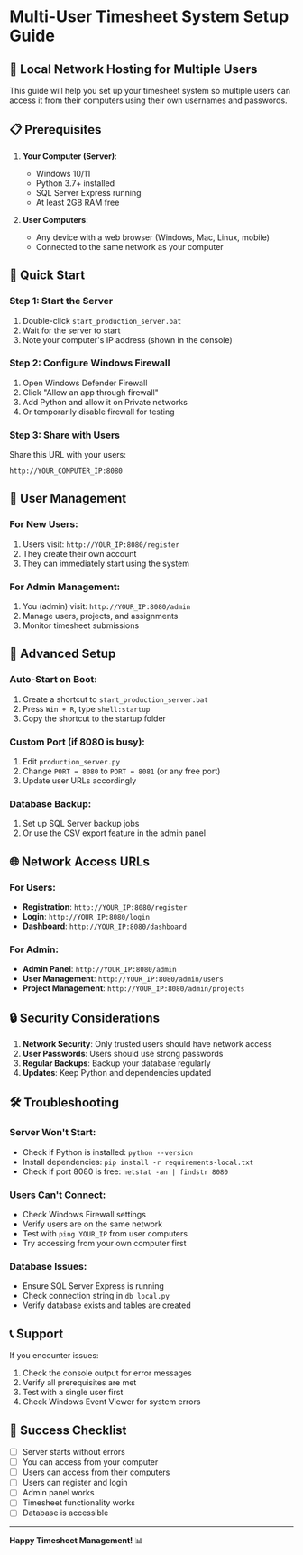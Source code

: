 # Multi-User Timesheet System Setup Guide

## 🏢 Local Network Hosting for Multiple Users

This guide will help you set up your timesheet system so multiple users can access it from their computers using their own usernames and passwords.

## 📋 Prerequisites

1. **Your Computer (Server)**:
   - Windows 10/11
   - Python 3.7+ installed
   - SQL Server Express running
   - At least 2GB RAM free

2. **User Computers**:
   - Any device with a web browser (Windows, Mac, Linux, mobile)
   - Connected to the same network as your computer

## 🚀 Quick Start

### Step 1: Start the Server
1. Double-click `start_production_server.bat`
2. Wait for the server to start
3. Note your computer's IP address (shown in the console)

### Step 2: Configure Windows Firewall
1. Open Windows Defender Firewall
2. Click "Allow an app through firewall"
3. Add Python and allow it on Private networks
4. Or temporarily disable firewall for testing

### Step 3: Share with Users
Share this URL with your users:
```
http://YOUR_COMPUTER_IP:8080
```

## 👥 User Management

### For New Users:
1. Users visit: `http://YOUR_IP:8080/register`
2. They create their own account
3. They can immediately start using the system

### For Admin Management:
1. You (admin) visit: `http://YOUR_IP:8080/admin`
2. Manage users, projects, and assignments
3. Monitor timesheet submissions

## 🔧 Advanced Setup

### Auto-Start on Boot:
1. Create a shortcut to `start_production_server.bat`
2. Press `Win + R`, type `shell:startup`
3. Copy the shortcut to the startup folder

### Custom Port (if 8080 is busy):
1. Edit `production_server.py`
2. Change `PORT = 8080` to `PORT = 8081` (or any free port)
3. Update user URLs accordingly

### Database Backup:
1. Set up SQL Server backup jobs
2. Or use the CSV export feature in the admin panel

## 🌐 Network Access URLs

### For Users:
- **Registration**: `http://YOUR_IP:8080/register`
- **Login**: `http://YOUR_IP:8080/login`
- **Dashboard**: `http://YOUR_IP:8080/dashboard`

### For Admin:
- **Admin Panel**: `http://YOUR_IP:8080/admin`
- **User Management**: `http://YOUR_IP:8080/admin/users`
- **Project Management**: `http://YOUR_IP:8080/admin/projects`

## 🔒 Security Considerations

1. **Network Security**: Only trusted users should have network access
2. **User Passwords**: Users should use strong passwords
3. **Regular Backups**: Backup your database regularly
4. **Updates**: Keep Python and dependencies updated

## 🛠️ Troubleshooting

### Server Won't Start:
- Check if Python is installed: `python --version`
- Install dependencies: `pip install -r requirements-local.txt`
- Check if port 8080 is free: `netstat -an | findstr 8080`

### Users Can't Connect:
- Check Windows Firewall settings
- Verify users are on the same network
- Test with `ping YOUR_IP` from user computers
- Try accessing from your own computer first

### Database Issues:
- Ensure SQL Server Express is running
- Check connection string in `db_local.py`
- Verify database exists and tables are created

## 📞 Support

If you encounter issues:
1. Check the console output for error messages
2. Verify all prerequisites are met
3. Test with a single user first
4. Check Windows Event Viewer for system errors

## 🎯 Success Checklist

- [ ] Server starts without errors
- [ ] You can access from your computer
- [ ] Users can access from their computers
- [ ] Users can register and login
- [ ] Admin panel works
- [ ] Timesheet functionality works
- [ ] Database is accessible

---

**Happy Timesheet Management!** 📊 